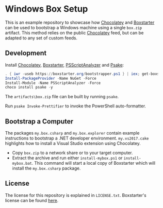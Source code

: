 # Windows Box Setup

This is an example repository to showcase how [Chocolatey][choco] and
[Boxstarter][box] can be used to bootstrap a Windows machine using a single
`box.zip` artifact. This method relies on the public [Chocolatey][choco] feed,
but can be adapted to any set of custom feeds.

## Development

Install [Chocolatey][choco], [Boxstarter][box], [PSScriptAnalyzer][analyzer] and
[Psake][psake]:

```powershell
. { iwr -useb https://boxstarter.org/bootstrapper.ps1 } | iex; get-boxstarter -Force
Install-PackageProvider -Name NuGet -Force
Install-Module -Name PSScriptAnalyzer -Force
choco install psake -y
```

The `artifacts\box.zip` file can be built by running `psake`.

Run `psake Invoke-Prettifier` to invoke the PowerShell auto-formatter.

## Bootstrap a Computer

The packages `my.box.csharp` and `my.box.explorer` contain example instructions
to bootstrap a .NET developer environment. `my.vs2017.cake` highlights how to
install a Visual Studio extension using Chocolatey.

- Copy `box.zip` to a network share or to your target computer.
- Extract the archive and run either `install-mybox.ps1` or `install-mybox.bat`.
  This command will start a local copy of Boxstarter which will install the
  `my.box.csharp` package.

## License

The license for this repository is explained in `LICENSE.txt`. Boxstarter's
license can be found [here][box_license].

[choco]: https://chocolatey.org/
[box]: https://boxstarter.org/
[analyzer]: https://github.com/PowerShell/PSScriptAnalyzer
[psake]: https://github.com/psake/psake
[box_license]: https://github.com/chocolatey/boxstarter/blob/master/LICENSE.txt

